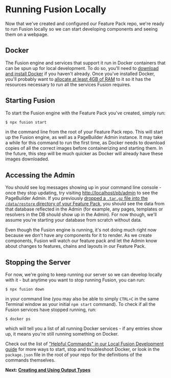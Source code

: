 # Running Fusion Locally

Now that we've created and configured our Feature Pack repo, we're ready to run Fusion locally so we can start developing components and seeing them on a webpage.

## Docker

The Fusion engine and services that support it run in Docker containers that can be spun up for local development. To do so, you'll need to [download and install Docker](https://www.docker.com/community-edition) if you haven't already. Once you've installed Docker, you'll probably want to [allocate at least 4GB of RAM](https://arcpublishing.atlassian.net/wiki/spaces/APF/pages/273186892/Running+Fusion+with+the+Pagebuilder+Admin+times+out+doesn+t+work+makes+my+computer+sound+like+a+jet+engine) to it so it has the resources necessary to run all the services Fusion requires.

## Starting Fusion

To start the Fusion engine with the Feature Pack you've created, simply run:

```bash
$ npx fusion start
```

in the command line from the root of your Feature Pack repo. This will start up the Fusion engine, as well as a PageBuilder Admin instance. It may take a while for this command to run the first time, as Docker needs to download copies of all the correct images before containerizing and starting them. In the future, this step will be much quicker as Docker will already have these images downloaded.

## Accessing the Admin

You should see log messages showing up in your command line console - once they stop updating, try visiting [http://localhost/pb/admin](http://localhost/pb/admin) to see the PageBuilder Admin. If you previously [dropped a `.tar.gz` file into the `/data/restore` directory of your Feature Pack](./configuring-feature-pack.md#populating-the-admin-database), you should see the data from that database reflected in the Admin (for example, any pages, templates or resolvers in the DB should show up in the Admin). For now though, we'll assume you're starting your database from scratch without data.

<!-- TODO: add PB Admin image -->

Even though the Fusion engine is running, it's not doing much right now because we don't have any components for it to render. As we create components, Fusion will watch our feature pack and let the Admin know about changes to features, chains and layouts in our Feature Pack.

## Stopping the Server

For now, we're going to keep running our server so we can develop locally with it - but anytime you want to stop running Fusion, you can run:

```
$ npx fusion down
```

in your command line (you may also be able to simply `CTRL+C` in the same Terminal window as your initial `npm start` command). To check if all the Fusion services have stopped running, run:

```
$ docker ps
```

which will tell you a list of all running Docker services - if any entries show up, it means you're still running something on Docker.

Check out the list of ["Helpful Commands" in our Local Fusion Development guide](https://arcpublishing.atlassian.net/wiki/spaces/APF/pages/244941129/Local+Fusion+Development) for more ways to start, stop and troubleshoot Docker, or look in the `package.json` file in the root of your repo for the definitions of the commands themselves.

**Next: [Creating and Using Output Types](./creating-using-output-types.md)**
